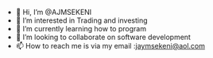 - 👋 Hi, I’m @AJMSEKENI
- 👀 I’m interested in Trading and investing 
- 🌱 I’m currently learning  how to program
- 💞️ I’m looking to collaborate on software development
- 📫 How to reach me is via my email :jaymsekeni@aol.com

<!---
AJMSEKENI/AJMSEKENI is a ✨ special ✨ repository because its `README.md` (this file) appears on your GitHub profile.
You can click the Preview link to take a look at your changes.
--->
